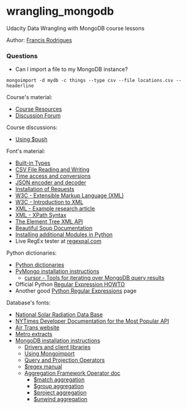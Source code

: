 # wrangling_mongodb #

Udacity Data Wrangling with MongoDB course lessons

Author: [Francis Rodrigues](https://github.com/francisrod01)


### Questions ###

* Can I import a file to my MongoDB instance?

```commandline
mongoimport -d mydb -c things --type csv --file locations.csv --headerline
```


Course's material:

* [Course Resources](https://www.udacity.com/wiki/ud032#course-resources)
* [Discussion Forum](https://discussions.udacity.com/c/standalone-courses/data-wrangling-with-mongodb)

Course discussions:

* [Using $push](https://discussions.udacity.com/t/using-push/121851)

Font's material:

* [Built-in Types](https://docs.python.org/3/library/stdtypes.html)
* [CSV File Reading and Writing](https://docs.python.org/3/library/csv.html)
* [Time access and conversions](https://docs.python.org/3/library/time.html)
* [JSON encoder and decoder](https://docs.python.org/3/library/json.html)
* [Installation of Requests](http://requests.readthedocs.io/en/latest/user/install/#install)
* [W3C - Extensible Markup Language (XML)](https://www.w3.org/TR/xml/#sec-origin-goals)
* [W3C - Introduction to XML](https://www.w3schools.com/xml/xml_whatis.asp)
* [XML - Example research article](https://d17h27t6h515a5.cloudfront.net/topher/2017/March/58be1c65_exampleresearcharticle/exampleresearcharticle.xml)
* [XML - XPath Syntax](https://www.w3schools.com/xml/xpath_syntax.asp)
* [The Element Tree XML API](https://docs.python.org/3/library/xml.etree.elementtree.html#module-xml.etree.ElementTree)
* [Beautiful Soup Documentation](https://www.crummy.com/software/BeautifulSoup/bs4/doc/)
* [Installing additional Modules in Python](https://www.udacity.com/wiki/ud032#installing-additional-modules-in-python)
* Live RegEx tester at [regexpal.com](http://regexpal.com)


Python dictionaries:
* [Python dictionaries](https://docs.python.org/2/tutorial/datastructures.html#dictionaries)
* [PyMongo installation instructions](http://api.mongodb.org/python/current/installation.html)
    + [cursor - Tools for iterating over MongoDB query results](http://api.mongodb.com/python/current/api/pymongo/cursor.html)
* Official Python [Regular Expression HOWTO](https://docs.python.org/3/howto/regex.html)
* Another good [Python Regular Expressions][1] page

[1]: https://developers.google.com/edu/python/regular-expressions?csw=1


Database's fonts:
* [National Solar Radiation Data Base](http://rredc.nrel.gov/solar/old_data/nsrdb/1991-2005/tmy3/by_USAFN.html)
* [NYTimes Developer Documentation for the Most Popular API](http://developer.nytimes.com/)
* [Air Trans website](https://www.transtats.bts.gov/Data_Elements.aspx?Data=2)
* [Metro extracts](https://mapzen.com/data/metro-extracts/)
* [MongoDB installation instructions](http://docs.mongodb.org/manual/installation/)
    + [Drivers and client libraries](http://docs.mongodb.org/manual/applications/drivers/)
    + [Using Mongoimport](http://docs.mongodb.org/manual/reference/program/mongoimport/)
    + [Query and Projection Operators](https://docs.mongodb.com/manual/reference/operator/query/)
    + [$regex manual](http://docs.mongodb.org/manual/reference/operator/query/regex/)
    + [Aggregation Framework Operator doc](http://docs.mongodb.org/manual/reference/operator/aggregation/)
        * [$match aggregation](https://docs.mongodb.com/manual/reference/operator/aggregation/match/)
        * [$group aggregation](https://docs.mongodb.com/manual/reference/operator/aggregation/group/)
        * [$project aggregation](https://docs.mongodb.com/manual/reference/operator/aggregation/project/#pipe._S_project)
        * [$unwind aggregation](https://docs.mongodb.com/manual/reference/operator/aggregation/unwind/#pipe._S_unwind)
    